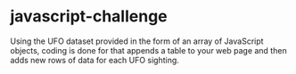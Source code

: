 # javascript-challenge

Using the UFO dataset provided in the form of an array of JavaScript objects, 
coding is done for  that appends a table to your web page and then adds new rows of data for each UFO sighting.
